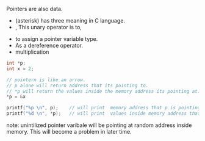 Pointers are also data.

* (asterisk) has three meaning in C language.
* , This unary operator is to,
- to assign a pointer variable type.
- As a dereference operator.
- multiplication

``` C
int *p;
int x = 2;

// pointern is like an arrow.
// p alone will return address that its pointing to.
// *p will return the values inside the memory address its pointing at.
*p = &x

printf("%p \n", p);    // will print  memory address that p is pointing at.
printf("%d \n", *p);   // will print  values inside memory address that p is point at.

```

note: unintilized pointer varibale will be pointing at random address inside memory. This will become a problem in later time.
